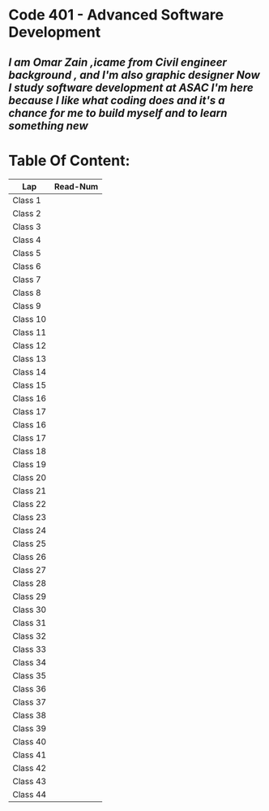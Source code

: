 # Code 401 - Advanced Software Development

*I am Omar Zain ,icame from Civil engineer background , and I'm also graphic designer*
*Now I study software development at ASAC*
*I'm here because I like what coding does and it's a chance for me to build myself and to learn something new*
------------------------

# Table Of Content:
|       Lap         | Read-Num                                                                              |  
|  --------------   | -----------------------------------------------------------------------------------   | 
|    Class 1        | []()| 
|    Class 2        | []()| 
|    Class 3        | []()| 
|    Class 4        | []()| 
|    Class 5        | []()| 
|    Class 6        | []()| 
|    Class 7        | []()| 
|    Class 8        | []()| 
|    Class 9        | []()|
|    Class 10       | []()| 
|    Class 11       | []()| 
|    Class 12       | []()| 
|    Class 13       | []()| 
|    Class 14       | []()| 
|    Class 15       | []()| 
|    Class 16       | []()| 
|    Class 17       | []()| 
|    Class 16       | []()| 
|    Class 17       | []()| 
|    Class 18       | []()| 
|    Class 19       | []()| 
|    Class 20       | []()| 
|    Class 21       | []()| 
|    Class 22       | []()|
|    Class 23       | []()| 
|    Class 24       | []()| 
|    Class 25       | []()| 
|    Class 26       | []()| 
|    Class 27       | []()| 
|    Class 28       | []()|
|    Class 29       | []()| 
|    Class 30       | []()| 
|    Class 31       | []()| 
|    Class 32       | []()| 
|    Class 33       | []()| 
|    Class 34       | []()| 
|    Class 35       | []()| 
|    Class 36       | []()| 
|    Class 37       | []()|
|    Class 38       | []()| 
|    Class 39       | []()| 
|    Class 40       | []()| 
|    Class 41       | []()| 
|    Class 42       | []()| 
|    Class 43       | []()|
|    Class 44       | []()|
